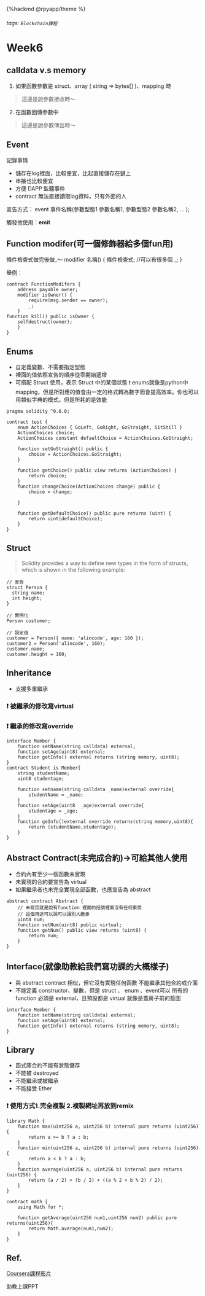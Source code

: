 {%hackmd @rpyapp/theme %}
###### tags: `Blockchain課程` 

# Week6

## calldata v.s memory
1. 如果函數參數是 struct、array ( string => bytes[] )、mapping 時
> 這邊是說參數接收時～
2. 在函數回傳參數中
 > 這邊是說參數傳出時～
 
## Event 
記錄事情
- 儲存在log裡面，比較便宜，比起直接儲存在鏈上
- 串接也比較便宜
- 方便 DAPP 監聽事件
- contract 無法直接讀取log資料，只有外面的人

宣告方式：
event 事件名稱(參數型態1 參數名稱1, 參數型態2 參數名稱2, ... );

觸發他使用：**emit** 


## Function modifer(可一個修飾器給多個fun用)
條件檢查式做完後做_～
modifier 名稱() {
    條件檢查式; //可以有很多個
    _;
}

舉例：
```
contract FunctionModifers {
    address payable owner;
    modifier isOwner() {
        require(msg.sender == owner);
        _;
    }
function kill() public isOwner {
    selfdestruct(owner);
    }
}
```


## Enums
- 自定義變數、不需要指定型態 
- 裡面的值依照宣告的順序從零開始遞增
- 可搭配 Struct 使用，表示 Struct 中的某個狀態
:exclamation: enums就像是python中mapping，但是所對應的值會由一定的格式轉為數字而會提高效率。你也可以用類似字典的模式。但是所耗的是效能
```
pragma solidity ^0.6.0;

contract test {
    enum ActionChoices { GoLeft, GoRight, GoStraight, SitStill }
    ActionChoices choice;
    ActionChoices constant defaultChoice = ActionChoices.GoStraight;

    function setGoStraight() public {
        choice = ActionChoices.GoStraight;
    }

    function getChoice() public view returns (ActionChoices) {
        return choice;
    }
    function changeChoice(ActionChoices change) public {
        choice = change;
    
    }

    function getDefaultChoice() public pure returns (uint) {
        return uint(defaultChoice);
    }
}
```

## Struct
>Solidity provides a way to define new types in the form of structs, which is shown in the following example:
>
```
// 宣告
struct Person {
  string name;
  int height;
}

// 實例化
Person customer; 

// 設定值
customer = Person({ name: 'alincode', age: 160 }); 
customer2 = Person('alincode', 160);
customer.name; 
customer.height = 160; 
```
## Inheritance
- 支援多重繼承

### :exclamation:  被繼承的修改寫virtual

### :exclamation:  繼承的修改寫override

```
interface Member {
    function setName(string calldata) external;
    function setAge(uint8) external;
    function getInfo() external returns (string memory, uint8);
}
contract Student is Member{
    string studentName;
    uint8 studentage;
    
    function setname(string calldata _name)external override{
        studentName = _name;
    }
    function setAge(uint8  _age)external override{
        studentage = _age;
    }
    function geInfo()external override returns(string memory,uint8){
        return (studentName,studentage);
    }
}
```

## Abstract Contract(未完成合約)->可給其他人使用
- 合約內有至少一個函數未實現
- 未實現的合約要宣告為 virtual 
- 如果繼承者也未完全實現全部函數，也應宣告為 abstract

```
abstract contract Abstract {
    // 未寫完就是說有function 裡面的括號裡面沒有任何東西 
    // 這個用途可以說可以讓別人繼承
    uint8 num;
    function setNum(uint8) public virtual;
    function getNum() public view returns (uint8) {
        return num;
    }
}
```

## Interface(就像助教給我們寫功課的大概樣子)
- 與 abstract contract 相似，但它沒有實現任何函數 不能繼承其他合約或介面
- 不能定義 constructor、變數，但是 struct 、 enum 、event可以 所有的 function 必須是 external，且預設都是 virtual 就像是蓋房子前的藍圖

```
interface Member {
    function setName(string calldata) external;
    function setAge(uint8) external;
    function getInfo() external returns (string memory, uint8);
}
```


## Library
- 函式庫合約不能有狀態儲存 
- 不能被 destroyed 
- 不能繼承或被繼承 
- 不能接受 Ether

### :exclamation: 使用方式1.完全複製 2.複製網址再放到remix

```
library Math {
    function max(uint256 a, uint256 b) internal pure returns (uint256) {
        return a >= b ? a : b;
    }
    function min(uint256 a, uint256 b) internal pure returns (uint256) {
        return a < b ? a : b;
    }
    function average(uint256 a, uint256 b) internal pure returns (uint256) {
        return (a / 2) + (b / 2) + ((a % 2 + b % 2) / 2);
    }
}

contract math {
    using Math for *;
    
    function getAverage(uint256 num1,uint256 num2) public pure returns(uint256){
        return Math.average(num1,num2);
    }
}
```

## Ref.
[Coursera課程影片](https://www.coursera.org/learn/smarter-contracts/home/week/2)

助教上課PPT